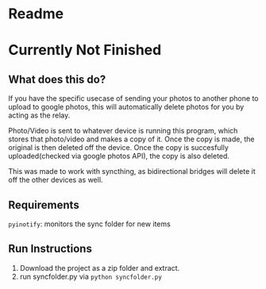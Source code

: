 # Readme
# Currently Not Finished

## What does this do? 
If you have the specific usecase of sending your photos to another phone to upload to google photos, this will automatically delete photos for you by acting as the relay. 

Photo/Video is sent to whatever device is running this program, which stores that photo/video and makes a copy of it. Once the copy is made, the original is then deleted off the device. Once the copy is succesfully uploaded(checked via google photos API), the copy is also deleted. 

This was made to work with syncthing, as bidirectional bridges will delete it off the other devices as well.

## Requirements
`pyinotify`: monitors the sync folder for new items

## Run Instructions
1. Download the project as a zip folder and extract.
2. run syncfolder.py via `python syncfolder.py`
